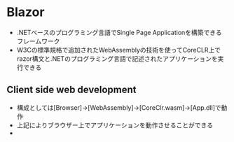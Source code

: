 # Blazor

* .NETベースのプログラミング言語でSingle Page Applicationを構築できるフレームワーク
* W3Cの標準規格で追加されたWebAssemblyの技術を使ってCoreCLR上でrazor構文と.NETのプログラミング言語で記述されたアプリケーションを実行できる

## Client side web development

* 構成としては[Browser]->[WebAssembly]->[CoreClr.wasm]->[App.dll]で動作
* 上記によりブラウザー上でアプリケーションを動作させることができる
* 



